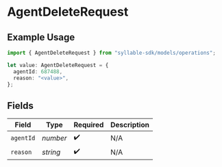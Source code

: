 # AgentDeleteRequest

## Example Usage

```typescript
import { AgentDeleteRequest } from "syllable-sdk/models/operations";

let value: AgentDeleteRequest = {
  agentId: 687488,
  reason: "<value>",
};
```

## Fields

| Field              | Type               | Required           | Description        |
| ------------------ | ------------------ | ------------------ | ------------------ |
| `agentId`          | *number*           | :heavy_check_mark: | N/A                |
| `reason`           | *string*           | :heavy_check_mark: | N/A                |